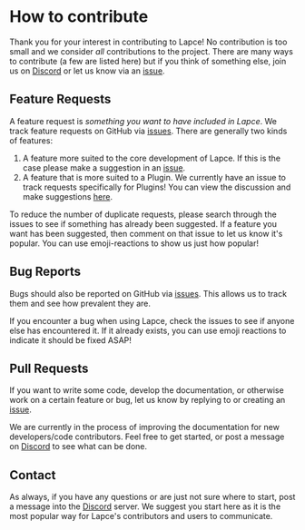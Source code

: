# How to contribute
Thank you for your interest in contributing to Lapce! No contribution is too small and we consider _all_ contributions to the project. There are many ways to contribute (a few are listed here) but if you think of something else, join us on [Discord](https://discord.gg/n8tGJ6Rn6D) or let us know via an [issue](https://github.com/lapce/lapce/issues).

## Feature Requests

A feature request is _something you want to have included in Lapce_. We track feature requests on GitHub via [issues](https://github.com/lapce/lapce/issues). There are generally two kinds of features:

1. A feature more suited to the core development of Lapce. If this is the case please make a suggestion in an [issue](https://github.com/lapce/lapce/issues).
2. A feature that is more suited to a Plugin. We currently have an issue to track requests specifically for Plugins! You can view the discussion and make suggestions [here](https://github.com/lapce/lapce/issues/558).

To reduce the number of duplicate requests, please search through the issues to see if something has already been suggested. If a feature you want has been suggested, then comment on that issue to let us know it's popular. You can use emoji-reactions to show us just how popular!

## Bug Reports

Bugs should also be reported on GitHub via [issues](https://github.com/lapce/lapce/issues). This allows us to track them and see how prevalent they are.

If you encounter a bug when using Lapce, check the issues to see if anyone else has encountered it. If it already exists, you can use emoji reactions to indicate it should be fixed ASAP!

## Pull Requests

If you want to write some code, develop the documentation, or otherwise work on a certain feature or bug, let us know by replying to or creating an [issue](https://github.com/lapce/lapce/issues).

We are currently in the process of improving the documentation for new developers/code contributors. Feel free to get started, or post a message on [Discord](https://discord.gg/n8tGJ6Rn6D) to see what can be done.

## Contact

As always, if you have any questions or are just not sure where to start, post a message into the [Discord](https://discord.gg/n8tGJ6Rn6D) server. We suggest you start here as it is the most popular way for Lapce's contributors and users to communicate.
